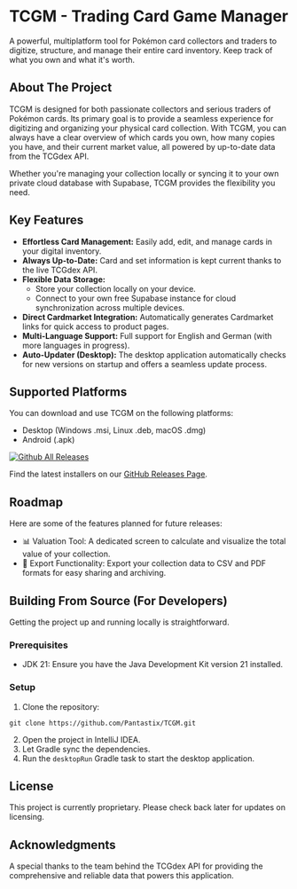 # TCGM - Trading Card Game Manager
A powerful, multiplatform tool for Pokémon card collectors and traders to digitize, structure, and manage their entire card inventory. Keep track of what you own and what it's worth.

## About The Project
TCGM is designed for both passionate collectors and serious traders of Pokémon cards. Its primary goal is to provide a seamless experience for digitizing and organizing your physical card collection. With TCGM, you can always have a clear overview of which cards you own, how many copies you have, and their current market value, all powered by up-to-date data from the TCGdex API.

Whether you're managing your collection locally or syncing it to your own private cloud database with Supabase, TCGM provides the flexibility you need.

## Key Features
- **Effortless Card Management:** Easily add, edit, and manage cards in your digital inventory.
- **Always Up-to-Date:** Card and set information is kept current thanks to the live TCGdex API.
- **Flexible Data Storage:**
  - Store your collection locally on your device.
  - Connect to your own free Supabase instance for cloud synchronization across multiple devices.
- **Direct Cardmarket Integration:** Automatically generates Cardmarket links for quick access to product pages.
- **Multi-Language Support:** Full support for English and German (with more languages in progress).
- **Auto-Updater (Desktop):** The desktop application automatically checks for new versions on startup and offers a seamless update process.

## Supported Platforms
You can download and use TCGM on the following platforms:
- Desktop (Windows .msi, Linux .deb, macOS .dmg)
- Android (.apk)

[![Github All Releases](https://img.shields.io/github/downloads/Pantastix/TCGM/total.svg)]()

Find the latest installers on our [GitHub Releases Page](https://www.google.com/search?q=https://github.com/Pantastix/TCGM/releases).

## Roadmap
Here are some of the features planned for future releases:
- 📊 Valuation Tool: A dedicated screen to calculate and visualize the total value of your collection.
- 📄 Export Functionality: Export your collection data to CSV and PDF formats for easy sharing and archiving.

## Building From Source (For Developers)
Getting the project up and running locally is straightforward.

### Prerequisites
- JDK 21: Ensure you have the Java Development Kit version 21 installed.
### Setup
1. Clone the repository:
```
git clone https://github.com/Pantastix/TCGM.git
```
2. Open the project in IntelliJ IDEA.
3. Let Gradle sync the dependencies.
4. Run the `desktopRun` Gradle task to start the desktop application.

## License
This project is currently proprietary. Please check back later for updates on licensing.

## Acknowledgments
A special thanks to the team behind the TCGdex API for providing the comprehensive and reliable data that powers this application.
